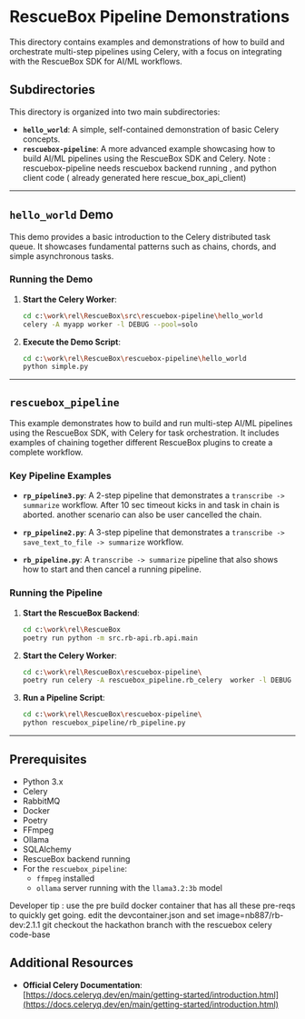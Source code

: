 # RescueBox Pipeline Demonstrations

This directory contains examples and demonstrations of how to build and orchestrate multi-step pipelines using Celery, with a focus on integrating with the RescueBox SDK for AI/ML workflows.

## Subdirectories

This directory is organized into two main subdirectories:

-   **`hello_world`**: A simple, self-contained demonstration of basic Celery concepts.
-   **`rescuebox-pipeline`**: A more advanced example showcasing how to build AI/ML pipelines using the RescueBox SDK and Celery.
     Note : rescuebox-pipeline needs rescuebox backend running , and python client code ( already generated here rescue_box_api_client)
---

## `hello_world` Demo

This demo provides a basic introduction to the Celery distributed task queue. It showcases fundamental patterns such as chains, chords, and simple asynchronous tasks.

### Running the Demo

1.  **Start the Celery Worker**:

    ```bash
    cd c:\work\rel\RescueBox\src\rescuebox-pipeline\hello_world
    celery -A myapp worker -l DEBUG --pool=solo
    ```

2.  **Execute the Demo Script**:

    ```bash
    cd c:\work\rel\RescueBox\rescuebox-pipeline\hello_world
    python simple.py
    ```

---

## `rescuebox_pipeline`

This example demonstrates how to build and run multi-step AI/ML pipelines using the RescueBox SDK, with Celery for task orchestration. It includes examples of chaining together different RescueBox plugins to create a complete workflow.

### Key Pipeline Examples
-   **`rp_pipeline3.py`**: A 2-step pipeline that demonstrates a `transcribe -> summarize` workflow. After 10 sec timeout kicks in and task in chain is aborted. another scenario can also be user cancelled the chain.
   
-   **`rp_pipeline2.py`**: A 3-step pipeline that demonstrates a `transcribe -> save_text_to_file -> summarize` workflow.

-   **`rb_pipeline.py`**: A `transcribe -> summarize` pipeline that also shows how to start and then cancel a running pipeline.

### Running the Pipeline

1.  **Start the RescueBox Backend**:

    ```bash
    cd c:\work\rel\RescueBox
    poetry run python -m src.rb-api.rb.api.main
    ```

2.  **Start the Celery Worker**:

    ```bash
    cd c:\work\rel\RescueBox\rescuebox-pipeline\
    poetry run celery -A rescuebox_pipeline.rb_celery  worker -l DEBUG --pool=solo
    ```

3.  **Run a Pipeline Script**:

    ```bash
    cd c:\work\rel\RescueBox\rescuebox-pipeline\
    python rescuebox_pipeline/rb_pipeline.py
    ```

---

## Prerequisites

-   Python 3.x
-   Celery
-   RabbitMQ
-   Docker
-   Poetry
-   FFmpeg
-   Ollama
-   SQLAlchemy
-   RescueBox backend running
-   For the `rescuebox_pipeline`:
    -   `ffmpeg` installed
    -   `ollama` server running with the `llama3.2:3b` model

Developer tip : use the pre build docker container that has all these pre-reqs to quickly get going.
       edit the devcontainer.json and set image=nb887/rb-dev:2.1.1
       git checkout the hackathon branch with the rescuebox celery code-base

## Additional Resources

-   **Official Celery Documentation**: [https://docs.celeryq.dev/en/main/getting-started/introduction.html](https://docs.celeryq.dev/en/main/getting-started/introduction.html)
